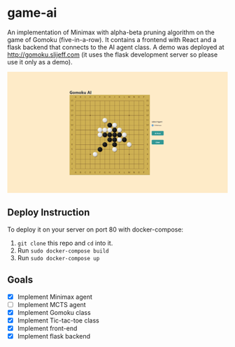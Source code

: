 # game-ai
An implementation of Minimax with alpha-beta pruning algorithm on the game of Gomoku (five-in-a-row). It contains a frontend with React and a flask backend that connects to the AI agent class. A demo was deployed at http://gomoku.slijeff.com (it uses the flask development server so please use it only as a demo).

![Screenshot of UI](screenshot1.png?raw=true)

## Deploy Instruction
To deploy it on your server on port 80 with docker-compose:
1. `git clone` this repo and `cd` into it.
2. Run `sudo docker-compose build`
3. Run `sudo docker-compose up`

## Goals
- [X] Implement Minimax agent
- [ ] Implement MCTS agent
- [X] Implement Gomoku class
- [X] Implement Tic-tac-toe class
- [X] Implement front-end
- [X] Implement flask backend
